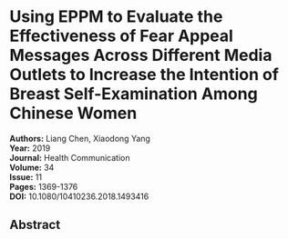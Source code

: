 # Using EPPM to Evaluate the Effectiveness of Fear Appeal Messages Across Different Media Outlets to Increase the Intention of Breast Self-Examination Among Chinese Women

**Authors:** Liang Chen, Xiaodong Yang  
**Year:** 2019  
**Journal:** Health Communication  
**Volume:** 34  
**Issue:** 11  
**Pages:** 1369-1376  
**DOI:** 10.1080/10410236.2018.1493416  

## Abstract


